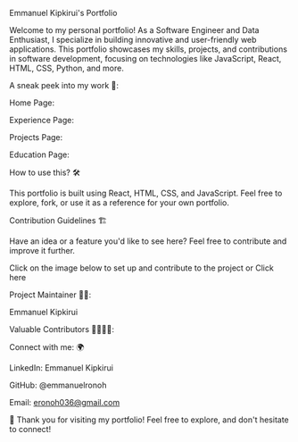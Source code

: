 Emmanuel Kipkirui's Portfolio

Welcome to my personal portfolio! As a Software Engineer and Data Enthusiast, I specialize in building innovative and user-friendly web applications. This portfolio showcases my skills, projects, and contributions in software development, focusing on technologies like JavaScript, React, HTML, CSS, Python, and more.

A sneak peek into my work 🚀:

Home Page:

Experience Page:

Projects Page:

Education Page:

How to use this? 🛠

This portfolio is built using React, HTML, CSS, and JavaScript. Feel free to explore, fork, or use it as a reference for your own portfolio.

Contribution Guidelines 🏗

Have an idea or a feature you'd like to see here? Feel free to contribute and improve it further.

Click on the image below to set up and contribute to the project or Click here

Project Maintainer 👨‍💻:



Emmanuel Kipkirui

Valuable Contributors 👩‍💻👨‍💻:

Connect with me: 🌍

LinkedIn: Emmanuel Kipkirui

GitHub: @emmanuelronoh

Email: eronoh036@gmail.com

🚀 Thank you for visiting my portfolio! Feel free to explore, and don't hesitate to connect!

